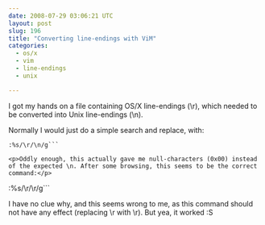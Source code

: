 ```yaml
---
date: 2008-07-29 03:06:21 UTC
layout: post
slug: 196
title: "Converting line-endings with ViM"
categories:
  - os/x
  - vim
  - line-endings
  - unix

---
```

<p>I got my hands on a file containing OS/X line-endings (\r), which needed to be converted into Unix line-endings (\n).</p>

<p>Normally I would just do a simple search and replace, with:</p>

```
:%s/\r/\n/g```

<p>Oddly enough, this actually gave me null-characters (0x00) instead of the expected \n. After some browsing, this seems to be the correct command:</p>

```
:%s/\r/\r/g```

<p>I have no clue why, and this seems wrong to me, as this command should not have any effect (replacing \r with \r). But yea, it worked :S</p>